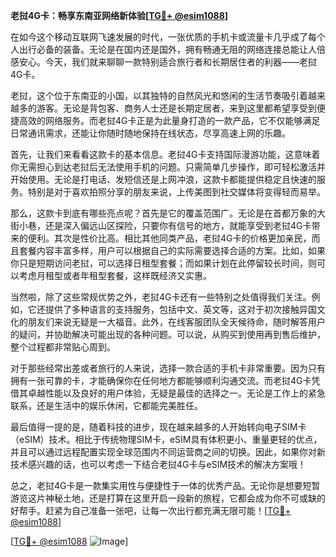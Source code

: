 **老挝4G卡：畅享东南亚网络新体验[[TG💪+ @esim1088](https://t.me/s/esim1088)]**

在如今这个移动互联网飞速发展的时代，一张优质的手机卡或流量卡几乎成了每个人出行必备的装备。无论是在国内还是国外，拥有畅通无阻的网络连接总能让人倍感安心。今天，我们就来聊聊一款特别适合旅行者和长期居住者的利器——老挝4G卡。

老挝，这个位于东南亚的小国，以其独特的自然风光和悠闲的生活节奏吸引着越来越多的游客。无论是背包客、商务人士还是长期定居者，来到这里都希望享受到便捷高效的网络服务。而老挝4G卡正是为此量身打造的一款产品，它不仅能够满足日常通讯需求，还能让你随时随地保持在线状态，尽享高速上网的乐趣。

首先，让我们来看看这款卡的基本信息。老挝4G卡支持国际漫游功能，这意味着你无需担心到达老挝后无法使用手机的问题。只需简单几步操作，即可轻松激活并开始使用。无论是打电话、发短信还是上网冲浪，这款卡都能提供稳定且快速的服务。特别是对于喜欢拍照分享的朋友来说，上传美图到社交媒体将变得轻而易举。

那么，这款卡到底有哪些亮点呢？首先是它的覆盖范围广。无论是在首都万象的大街小巷，还是深入偏远山区探险，只要你有信号的地方，就能享受到老挝4G卡带来的便利。其次是性价比高。相比其他同类产品，老挝4G卡的价格更加亲民，而且套餐内容丰富多样，用户可以根据自己的实际需要选择合适的方案。比如，如果你只是短期访问老挝，可以选择日租型套餐；而如果计划在此停留较长时间，则可以考虑月租型或者年租型套餐，这样既经济又实惠。

当然啦，除了这些常规优势之外，老挝4G卡还有一些特别之处值得我们关注。例如，它还提供了多种语言的支持服务，包括中文、英文等，这对于初次接触异国文化的朋友们来说无疑是一大福音。此外，在线客服团队全天候待命，随时解答用户的疑问，并协助解决可能出现的各种问题。可以说，从购买到使用再到售后维护，整个过程都非常贴心周到。

对于那些经常出差或者旅行的人来说，选择一款合适的手机卡非常重要。因为只有拥有一张可靠的卡，才能确保你在任何地方都能够顺利沟通交流。而老挝4G卡凭借其卓越性能以及良好的用户体验，无疑是最佳的选择之一。无论是工作上的紧急联系，还是生活中的娱乐休闲，它都能完美胜任。

最后值得一提的是，随着科技的进步，现在越来越多的人开始转向电子SIM卡（eSIM）技术。相比于传统物理SIM卡，eSIM具有体积更小、重量更轻的优点，并且可以通过远程配置实现全球范围内不同运营商之间的切换。因此，如果你对新技术感兴趣的话，也可以考虑一下结合老挝4G卡与eSIM技术的解决方案哦！

总之，老挝4G卡是一款集实用性与便捷性于一体的优秀产品。无论你是想要短暂游览这片神秘土地，还是打算在这里开启一段新的旅程，它都会成为你不可或缺的好帮手。赶紧为自己准备一张吧，让每一次出行都充满无限可能！[[TG💪+ @esim1088](https://t.me/s/esim1088)]

[[TG💪+ @esim1088](https://t.me/s/esim1088) ![Image](https://i.postimg.cc/4NQfJmqS/Snipaste-2025-05-13-00-14-12.png)]